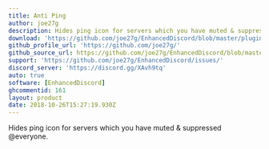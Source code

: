 ```yaml
---
title: Anti Ping
author: joe27g
description: Hides ping icon for servers which you have muted & suppressed @everyone.
download: 'https://github.com/joe27g/EnhancedDiscord/blob/master/plugins/anti_ping.js'
github_profile_url: 'https://github.com/joe27g/'
github_source_url: https://github.com/joe27g/EnhancedDiscord/blob/master/plugins/anti_ping.js
support: 'https://github.com/joe27g/EnhancedDiscord/issues/'
discord_server: 'https://discord.gg/XAvh9tq'
auto: true
software: [EnhancedDiscord]
ghcommentid: 161
layout: product
date: 2018-10-26T15:27:19.930Z
---
```

Hides ping icon for servers which you have muted & suppressed @everyone.